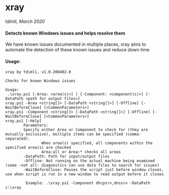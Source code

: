 # xray 
*tdimli, March 2020*

#### Detects known Windows issues and helps resolve them

We have known issues documented in multiple places, xray aims to automate the detection of these known issues and reduce down time

#### Usage:
```
xray by tdimli, v1.0.200402.0

Checks for known Windows issues

Usage:
 .\xray.ps1 [-Area: <area(s)>] | [-Component: <component(s)>] [-DataPath <path for output files>]
xray.ps1 -Area <string[]> [-DataPath <string[]>] [-Offline] [-WaitBeforeClose] [<CommonParameters>]
xray.ps1 -Component <string[]> [-DataPath <string[]>] [-Offline] [-WaitBeforeClose] [<CommonParameters>]
xray.ps1 [-Help]
        Parameters:
        Specify either Area or Component to check for (they are mutually exclusive), multiple items can be specified (comma-separated).
                When area(s) specified, all components within the specified area(s) are checked
                Area:all or Area:* checks all areas
        -DataPath: Path for input/output files
        -Offline: Not running on the actual machine being examined (some -not all- diagnostics can use data files to search for issues)
        -WaitBeforeClose: Pauses the script just before window closes, use when script is run in a new window to read output before it closes
         
         Example: .\xray.ps1 -Component dhcpsrv,dnssrv -DataPath c:\xray

```
